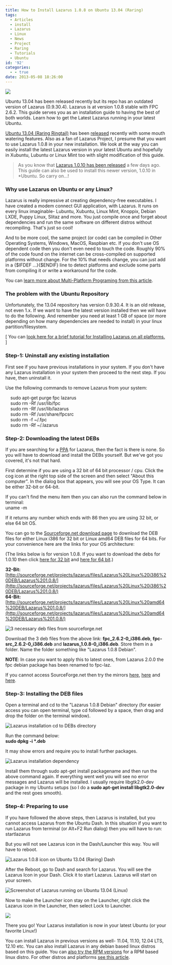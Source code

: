 ```yaml
---
title: How to Install Lazarus 1.0.8 on Ubuntu 13.04 (Raring)
tags:
  - Articles
  - install
  - Lazarus
  - Linux
  - News
  - Project
  - Raring
  - Tutorials
  - Ubuntu
id: '92'
categories:
  - - true
date: 2013-05-08 18:26:00
---
```


![](how-to-install-lazarus-108-on-ubuntu/Lazarus-ubuntu-13.04-launcher.jpg)

Ubuntu 13.04 has been released recently but its repo has an outdated version of Lazarus (0.9.30.4). Lazarus is at version 1.0.8 stable with FPC 2.6.2. This guide serves you as an installation guide to having the best of both worlds. Learn how to get the Latest Lazarus running in your latest Ubuntu.
<!-- more -->
  
  
[Ubuntu 13.04 (Raring Ringtail)](http://releases.ubuntu.com/13.04/) has been [released](https://wiki.ubuntu.com/RaringRingtail/ReleaseNotes) recently with some mouth watering features. Also as a fan of Lazarus Project, I presume that you want to use Lazarus 1.0.8 in your new installation. We look at the way you can easily install the latest Lazarus version in your latest Ubuntu and hopefully in Xubuntu, Lubuntu or Linux Mint too with slight modification of this guide.  
  

> As you know that [Lazarus 1.0.10 has been released](http://lazplanet.blogspot.com/2013/06/lazarus-1010-with-fpc-262-released.html) a few days ago. This guide can also be used to install this newer version, 1.0.10 in \*Ubuntu. So carry on...!

  

### Why use Lazarus on Ubuntu or any Linux?

Lazarus is really impressive at creating dependency-free executables. I have created a modem connect GUI application, with Lazarus. It runs on every linux imaginable- Lubuntu, Xubuntu, Linux Mint, Knoppix, Debian LXDE, Puppy Linux, Slitaz and more. You just compile once and forget about dependencies and run the same software on different distros without recompiling. That's just so cool!  
  
And to be more cool, the same project (or code) can be compiled in Other Operating Systems, Windows, MacOS, Raspbian etc. If you don't use OS dependent code then you don't even need to touch the code. Roughly 90% of the code found on the internet can be cross-compiled on supported platforms without change. For the 10% that needs change, you can just add in a {$IFDEF ...}{$ENDIF} line to detect platforms and exclude some parts from compiling it or write a workaround for the code.  
  
You can [learn more about Multi-Platform Programing from this article](http://wiki.freepascal.org/Multiplatform_Programming_Guide).  
  

### The problem with the Ubuntu Repository

  
Unfortunately, the 13.04 repository has version 0.9.30.4. It is an old release, not even 1.x. If we want to have the latest version installed then we will have to do the following. And remember you need at least 1 GB of space (or more depending on how many dependencies are needed to install) in your linux partition/filesystem.  
  
\[ You can [look here for a brief tutorial for Installing Lazarus on all platforms.](http://lazplanet.blogspot.com/2013/03/how-to-install-lazarus.html) \]  
  

### Step-1: Uninstall any existing installation

  
First see if you have previous installations in your system. If you don't have any Lazarus installation in your system then proceed to the next step. If you have, then uninstall it.  
  
Use the following commands to remove Lazarus from your system:  

    sudo apt-get purge fpc lazarus  
    sudo rm -Rf /usr/lib/fpc  
    sudo rm -Rf /usr/lib/lazarus  
    sudo rm -Rf /usr/share/fpcsrc  
    sudo rm -f ~/.fpc  
    sudo rm -Rf ~/.lazarus

  

### Step-2: Downloading the latest DEBs

  
If you are searching for a [PPA](http://en.wikipedia.org/wiki/Personal_Package_Archive) for Lazarus, then the fact is there is none. So you will have to download and install the DEBs yourself. But we've got you covered, it's not that hard.  
  
First determine if you are using a 32 bit of 64 bit processor / cpu. Click the cog icon at the right top side of the screen and then select "About this computer". In the dialog box that appears, you will see your OS Type. It can be either 32-bit or 64-bit.  
  
If you can't find the menu item then you can also run the command below in terminal:  
uname -m  
  
If it returns any number which ends with 86 then you are using 32 bit, or else 64 bit OS.  
  
You can go to the [Sourceforge.net download page](http://sourceforge.net/projects/lazarus/files/?source=navbar) to download the DEB files for either Linux i386 for 32 bit or Linux amd64 DEB files for 64 bits. For your convenience here are the links for your OS architecture:  
  
(The links below is for version 1.0.8. If you want to download the debs for 1.0.10 then click [here for 32 bit](http://sourceforge.net/projects/lazarus/files/Lazarus%20Linux%20i386%20DEB/Lazarus%201.0.10/) and [here for 64 bit](http://sourceforge.net/projects/lazarus/files/Lazarus%20Linux%20amd64%20DEB/Lazarus%201.0.10/).)  
  
**32-Bit:** [http://sourceforge.net/projects/lazarus/files/Lazarus%20Linux%20i386%20DEB/Lazarus%201.0.8/](http://sourceforge.net/projects/lazarus/files/Lazarus%20Linux%20i386%20DEB/Lazarus%201.0.8/)  
**64-Bit:** [http://sourceforge.net/projects/lazarus/files/Lazarus%20Linux%20amd64%20DEB/Lazarus%201.0.8/](http://sourceforge.net/projects/lazarus/files/Lazarus%20Linux%20amd64%20DEB/Lazarus%201.0.8/)  
  

![3 necessary deb files from sourceforge.net](how-to-install-lazarus-108-on-ubuntu/Lazarus-deb-files-dl.gif "3 necessary deb files from sourceforge.net")

  
  
Download the 3 deb files from the above link: **fpc\_2.6.2-0\_i386.deb**, **fpc-src\_2.6.2-0\_i386.deb** and **lazarus\_1.0.8-0\_i386.deb**. Store them in a folder. Name the folder something like "Lazarus 1.0.8 Debian".  
  
**NOTE**: In case you want to apply this to latest ones, from Lazarus 2.0.0 the fpc debian package has been renamed to fpc-laz.  
  
If you cannot access SourceForge.net then try the mirrors [here](http://mirrors.iwi.me/lazarus/), [here](ftp://freepascal.dfmk.hu/pub/lazarus/releases/) and [here](http://michael-ep3.physik.uni-halle.de/Lazarus/releases/).  
  

### Step-3: Installing the DEB files

  
Open a terminal and cd to the "Lazarus 1.0.8 Debian" directory (for easier access you can open terminal, type cd followed by a space, then drag and drop the folder on the terminal window).  
  

![Lazarus installation cd to DEBs directory](how-to-install-lazarus-108-on-ubuntu/Lazarus-Install-cd.jpg "Lazarus installation cd to DEBs directory")

  
  
Run the command below:  
**sudo dpkg -i \*.deb**  
  
  
It may show errors and require you to install further packages.  
  

![Lazarus installation dependency](how-to-install-lazarus-108-on-ubuntu/Lazarus-Install-dependency.gif "Lazarus installation dependency")

  
Install them through sudo apt-get install packagename and then run the above command again. If everything went well you will see no error messages and Lazarus will be installed. I usually require libgtk2.0-dev package in my Ubuntu setups (so I do a **sudo apt-get install libgtk2.0-dev** and the rest goes smooth).  
  

### Step-4: Preparing to use

If you have followed the above steps, then Lazarus is installed, but you cannot access Lazarus from the Ubuntu Dash. In this situation if you want to run Lazarus from terminal (or Alt+F2 Run dialog) then you will have to run:  
startlazarus  
  
But you will not see Lazarus icon in the Dash/Launcher this way. You will have to reboot.  
  

![Lazarus 1.0.8 icon on Ubuntu 13.04 (Raring) Dash](how-to-install-lazarus-108-on-ubuntu/Dash.jpg "Lazarus 1.0.8 icon on Ubuntu 13.04 (Raring) Dash")

  
After the Reboot, go to Dash and search for Lazarus. You will see the Lazarus Icon in your Dash. Click it to start Lazarus. Lazarus will start on your screen.  
  

![Screenshot of Lazarus running on Ubuntu 13.04 (Linux)](how-to-install-lazarus-108-on-ubuntu/Lazarus-running-on-Ubuntu-1.gif "Screenshot of Lazarus running on Ubuntu 13.04 (Linux)")

  
  
Now to make the Launcher icon stay on the Launcher, right click the Lazarus icon in the Launcher, then select Lock to Launcher.  
  

![](how-to-install-lazarus-108-on-ubuntu/Lock-to-Launcher.jpg)

  
  
There you go! Your Lazarus installation is now in your latest Ubuntu (or your favorite Linux!)  
  
You can install Lazarus in previous versions as well- 11.04, 11.10, 12.04 LTS, 12.10 etc. You can also install Lazarus in any debian based linux distros based on this guide. You can [also try the RPM versions](http://sourceforge.net/projects/lazarus/files/) for a RPM based linux distro. For other distros and platforms [see this article](http://lazplanet.blogspot.com/2013/03/how-to-install-lazarus.html).